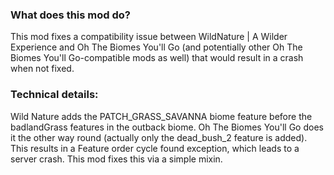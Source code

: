 ### What does this mod do?

This mod fixes a compatibility issue between WildNature | A Wilder Experience and Oh The Biomes You'll Go (and potentially other Oh The Biomes You'll Go-compatible mods as well) that would result in a crash when not fixed.

### Technical details:

Wild Nature adds the PATCH_GRASS_SAVANNA biome feature before the badlandGrass features in the outback biome. Oh The Biomes You'll Go does it the other way round (actually only the dead_bush_2 feature is added). This results in a Feature order cycle found exception, which leads to a server crash. This mod fixes this via a simple mixin.